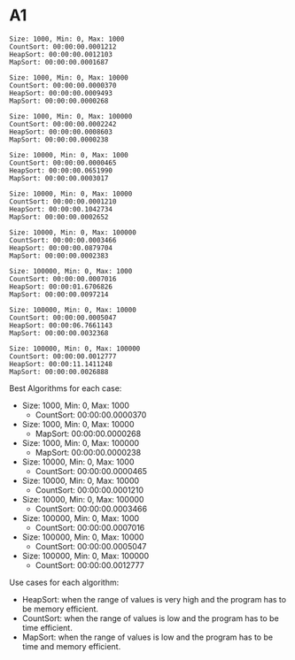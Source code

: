 # A1

```
Size: 1000, Min: 0, Max: 1000
CountSort: 00:00:00.0001212
HeapSort: 00:00:00.0012103
MapSort: 00:00:00.0001687

Size: 1000, Min: 0, Max: 10000
CountSort: 00:00:00.0000370
HeapSort: 00:00:00.0009493
MapSort: 00:00:00.0000268

Size: 1000, Min: 0, Max: 100000
CountSort: 00:00:00.0002242
HeapSort: 00:00:00.0008603
MapSort: 00:00:00.0000238

Size: 10000, Min: 0, Max: 1000
CountSort: 00:00:00.0000465
HeapSort: 00:00:00.0651990
MapSort: 00:00:00.0003017

Size: 10000, Min: 0, Max: 10000
CountSort: 00:00:00.0001210
HeapSort: 00:00:00.1042734
MapSort: 00:00:00.0002652

Size: 10000, Min: 0, Max: 100000
CountSort: 00:00:00.0003466
HeapSort: 00:00:00.0879704
MapSort: 00:00:00.0002383

Size: 100000, Min: 0, Max: 1000
CountSort: 00:00:00.0007016
HeapSort: 00:00:01.6706826
MapSort: 00:00:00.0097214

Size: 100000, Min: 0, Max: 10000
CountSort: 00:00:00.0005047
HeapSort: 00:00:06.7661143
MapSort: 00:00:00.0032368

Size: 100000, Min: 0, Max: 100000
CountSort: 00:00:00.0012777
HeapSort: 00:00:11.1411248
MapSort: 00:00:00.0026888
```

Best Algorithms for each case:
- Size: 1000, Min: 0, Max: 1000
  - CountSort: 00:00:00.0000370
- Size: 1000, Min: 0, Max: 10000
  - MapSort: 00:00:00.0000268
- Size: 1000, Min: 0, Max: 100000
  - MapSort: 00:00:00.0000238
- Size: 10000, Min: 0, Max: 1000
  - CountSort: 00:00:00.0000465
- Size: 10000, Min: 0, Max: 10000
  - CountSort: 00:00:00.0001210
- Size: 10000, Min: 0, Max: 100000
  - CountSort: 00:00:00.0003466
- Size: 100000, Min: 0, Max: 1000
  - CountSort: 00:00:00.0007016
- Size: 100000, Min: 0, Max: 10000
  - CountSort: 00:00:00.0005047
- Size: 100000, Min: 0, Max: 100000
  - CountSort: 00:00:00.0012777

Use cases for each algorithm:
- HeapSort: when the range of values is very high and the program has to be memory efficient.
- CountSort: when the range of values is low and the program has to be time efficient.
- MapSort: when the range of values is low and the program has to be time and memory efficient.